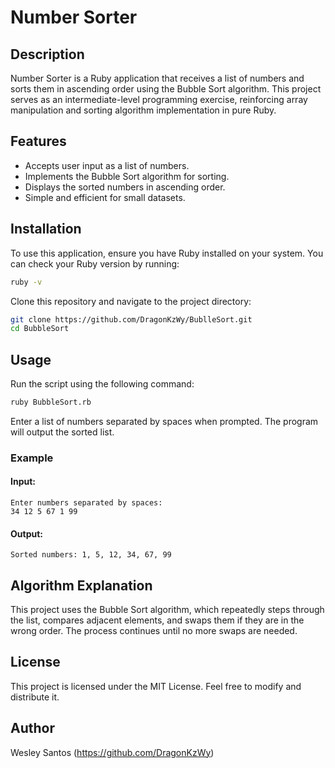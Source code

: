 # Number Sorter

## Description
Number Sorter is a Ruby application that receives a list of numbers and sorts them in ascending order using the Bubble Sort algorithm. This project serves as an intermediate-level programming exercise, reinforcing array manipulation and sorting algorithm implementation in pure Ruby.

## Features
- Accepts user input as a list of numbers.
- Implements the Bubble Sort algorithm for sorting.
- Displays the sorted numbers in ascending order.
- Simple and efficient for small datasets.

## Installation
To use this application, ensure you have Ruby installed on your system. You can check your Ruby version by running:

```sh
ruby -v
```

Clone this repository and navigate to the project directory:

```sh
git clone https://github.com/DragonKzWy/BublleSort.git
cd BubbleSort
```

## Usage
Run the script using the following command:

```sh
ruby BubbleSort.rb
```

Enter a list of numbers separated by spaces when prompted. The program will output the sorted list.

### Example
#### Input:
```
Enter numbers separated by spaces:
34 12 5 67 1 99
```

#### Output:
```
Sorted numbers: 1, 5, 12, 34, 67, 99
```

## Algorithm Explanation
This project uses the Bubble Sort algorithm, which repeatedly steps through the list, compares adjacent elements, and swaps them if they are in the wrong order. The process continues until no more swaps are needed.

## License
This project is licensed under the MIT License. Feel free to modify and distribute it.

## Author
Wesley Santos (https://github.com/DragonKzWy)

